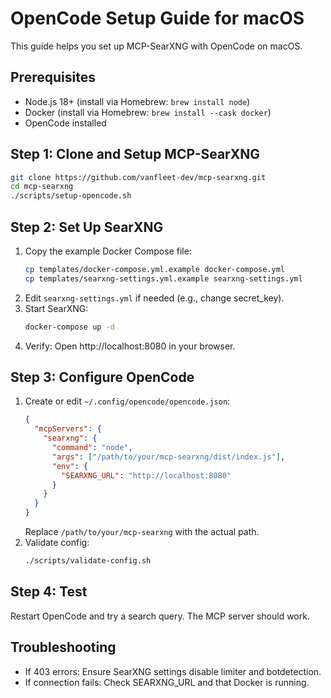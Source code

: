 # OpenCode Setup Guide for macOS

This guide helps you set up MCP-SearXNG with OpenCode on macOS.

## Prerequisites
- Node.js 18+ (install via Homebrew: `brew install node`)
- Docker (install via Homebrew: `brew install --cask docker`)
- OpenCode installed

## Step 1: Clone and Setup MCP-SearXNG
```bash
git clone https://github.com/vanfleet-dev/mcp-searxng.git
cd mcp-searxng
./scripts/setup-opencode.sh
```

## Step 2: Set Up SearXNG
1. Copy the example Docker Compose file:
   ```bash
   cp templates/docker-compose.yml.example docker-compose.yml
   cp templates/searxng-settings.yml.example searxng-settings.yml
   ```
2. Edit `searxng-settings.yml` if needed (e.g., change secret_key).
3. Start SearXNG:
   ```bash
   docker-compose up -d
   ```
4. Verify: Open http://localhost:8080 in your browser.

## Step 3: Configure OpenCode
1. Create or edit `~/.config/opencode/opencode.json`:
   ```json
   {
     "mcpServers": {
       "searxng": {
         "command": "node",
         "args": ["/path/to/your/mcp-searxng/dist/index.js"],
         "env": {
           "SEARXNG_URL": "http://localhost:8080"
         }
       }
     }
   }
   ```
   Replace `/path/to/your/mcp-searxng` with the actual path.
2. Validate config:
   ```bash
   ./scripts/validate-config.sh
   ```

## Step 4: Test
Restart OpenCode and try a search query. The MCP server should work.

## Troubleshooting
- If 403 errors: Ensure SearXNG settings disable limiter and botdetection.
- If connection fails: Check SEARXNG_URL and that Docker is running.